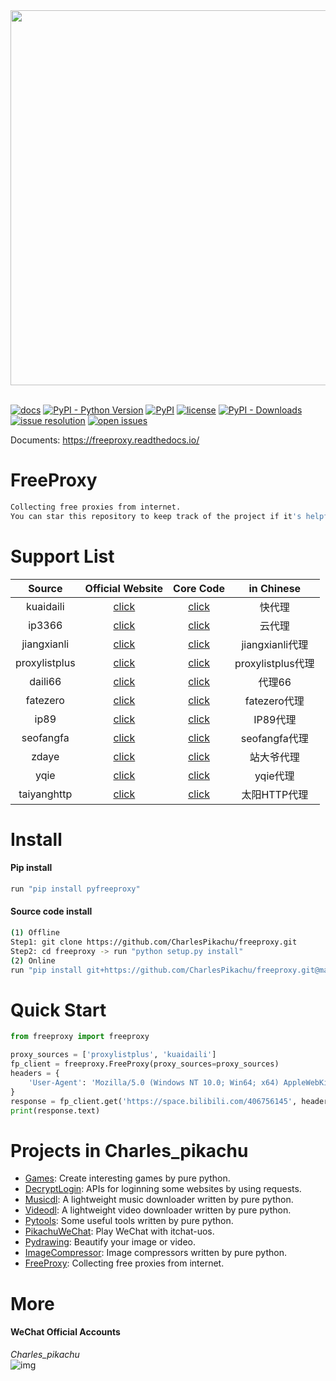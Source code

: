 <div align="center">
  <img src="./docs/logo.png" width="600"/>
</div>
<br />

[![docs](https://img.shields.io/badge/docs-latest-blue)](https://freeproxy.readthedocs.io/)
[![PyPI - Python Version](https://img.shields.io/pypi/pyversions/pyfreeproxy)](https://pypi.org/project/pyfreeproxy/)
[![PyPI](https://img.shields.io/pypi/v/pyfreeproxy)](https://pypi.org/project/pyfreeproxy)
[![license](https://img.shields.io/github/license/CharlesPikachu/freeproxy.svg)](https://github.com/CharlesPikachu/freeproxy/blob/master/LICENSE)
[![PyPI - Downloads](https://pepy.tech/badge/pyfreeproxy)](https://pypi.org/project/pyfreeproxy/)
[![issue resolution](https://isitmaintained.com/badge/resolution/CharlesPikachu/freeproxy.svg)](https://github.com/CharlesPikachu/freeproxy/issues)
[![open issues](https://isitmaintained.com/badge/open/CharlesPikachu/freeproxy.svg)](https://github.com/CharlesPikachu/freeproxy/issues)

Documents: https://freeproxy.readthedocs.io/


# FreeProxy
```sh
Collecting free proxies from internet.
You can star this repository to keep track of the project if it's helpful for you, thank you for your support.
```


# Support List
| Source                 | Official Website                                                 | Core Code                                              | in Chinese        |
| :----:                 | :----:                                                           | :----:                                                 | :----:            |
| kuaidaili              | [click](https://www.kuaidaili.com/)                              | [click](./freeproxy/modules/proxies/kuaidaili.py)      | 快代理            |
| ip3366                 | [click](http://www.ip3366.net/free/)                             | [click](./freeproxy/modules/proxies/ip3366.py)         | 云代理            |
| jiangxianli            | [click](http://ip.jiangxianli.com/?page=1)                       | [click](./freeproxy/modules/proxies/jiangxianli.py)    | jiangxianli代理   |
| proxylistplus          | [click](https://list.proxylistplus.com/Fresh-HTTP-Proxy-List-1)  | [click](./freeproxy/modules/proxies/proxylistplus.py)  | proxylistplus代理 |
| daili66                | [click](http://www.66ip.cn/index.html)                           | [click](./freeproxy/modules/proxies/daili66.py)        | 代理66            |
| fatezero               | [click](http://proxylist.fatezero.org/proxy.list)                | [click](./freeproxy/modules/proxies/fatezero.py)       | fatezero代理      |
| ip89                   | [click](http://api.89ip.cn/)                                     | [click](./freeproxy/modules/proxies/ip89.py)           | IP89代理          |
| seofangfa              | [click](https://proxy.seofangfa.com/)                            | [click](./freeproxy/modules/proxies/seofangfa.py)      | seofangfa代理     |
| zdaye                  | [click](https://www.zdaye.com/dayProxy/1.html)                   | [click](./freeproxy/modules/proxies/zdaye.py)          | 站大爷代理        |
| yqie                   | [click](http://ip.yqie.com/ipproxy.htm)                          | [click](./freeproxy/modules/proxies/yqie.py)           | yqie代理          |
| taiyanghttp            | [click](http://www.taiyanghttp.com/free/page1/)                  | [click](./freeproxy/modules/proxies/taiyanghttp.py)    | 太阳HTTP代理      |


# Install

#### Pip install
```sh
run "pip install pyfreeproxy"
```

#### Source code install
```sh
(1) Offline
Step1: git clone https://github.com/CharlesPikachu/freeproxy.git
Step2: cd freeproxy -> run "python setup.py install"
(2) Online
run "pip install git+https://github.com/CharlesPikachu/freeproxy.git@master"
```


# Quick Start
```python
from freeproxy import freeproxy

proxy_sources = ['proxylistplus', 'kuaidaili']
fp_client = freeproxy.FreeProxy(proxy_sources=proxy_sources)
headers = {
    'User-Agent': 'Mozilla/5.0 (Windows NT 10.0; Win64; x64) AppleWebKit/537.36 (KHTML, like Gecko) Chrome/98.0.4758.102 Safari/537.36'
}
response = fp_client.get('https://space.bilibili.com/406756145', headers=headers)
print(response.text)
```


# Projects in Charles_pikachu
- [Games](https://github.com/CharlesPikachu/Games): Create interesting games by pure python.
- [DecryptLogin](https://github.com/CharlesPikachu/DecryptLogin): APIs for loginning some websites by using requests.
- [Musicdl](https://github.com/CharlesPikachu/musicdl): A lightweight music downloader written by pure python.
- [Videodl](https://github.com/CharlesPikachu/videodl): A lightweight video downloader written by pure python.
- [Pytools](https://github.com/CharlesPikachu/pytools): Some useful tools written by pure python.
- [PikachuWeChat](https://github.com/CharlesPikachu/pikachuwechat): Play WeChat with itchat-uos.
- [Pydrawing](https://github.com/CharlesPikachu/pydrawing): Beautify your image or video.
- [ImageCompressor](https://github.com/CharlesPikachu/imagecompressor): Image compressors written by pure python.
- [FreeProxy](https://github.com/CharlesPikachu/freeproxy): Collecting free proxies from internet.


# More
#### WeChat Official Accounts
*Charles_pikachu*  
![img](./docs/pikachu.jpg)